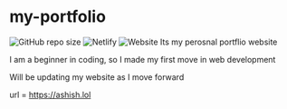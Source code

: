 # my-portfolio
![GitHub repo size](https://img.shields.io/github/repo-size/gery420/myportfolio?logo=github)
![Netlify](https://img.shields.io/netlify/6f74b7b8-f5f9-47d2-b076-c5250d872673?logo=netlify)
![Website](https://img.shields.io/website?url=https%3A%2F%2Fashish.college&up_message=online&up_color=blue&down_message=offline&down_color=red)
Its my perosnal portflio website

I am a beginner in coding, so I made my first move in web development

Will be updating my website as I move forward


url = https://ashish.lol

